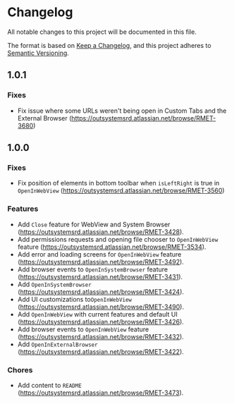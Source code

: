 # Changelog
All notable changes to this project will be documented in this file.

The format is based on [Keep a Changelog](https://keepachangelog.com/en/1.0.0/),
and this project adheres to [Semantic Versioning](https://semver.org/spec/v2.0.0.html).

## 1.0.1

### Fixes
- Fix issue where some URLs weren't being open in Custom Tabs and the External Browser (https://outsystemsrd.atlassian.net/browse/RMET-3680)

## 1.0.0

### Fixes
- Fix position of elements in bottom toolbar when `isLeftRight` is true in `OpenInWebView` (https://outsystemsrd.atlassian.net/browse/RMET-3560)

### Features
- Add `Close` feature for WebView and System Browser (https://outsystemsrd.atlassian.net/browse/RMET-3428).
- Add permissions requests and opening file chooser to `OpenInWebView` feature (https://outsystemsrd.atlassian.net/browse/RMET-3534).
- Add error and loading screens for `OpenInWebView` feature (https://outsystemsrd.atlassian.net/browse/RMET-3492).
- Add browser events to `OpenInSystemBrowser` feature (https://outsystemsrd.atlassian.net/browse/RMET-3431).
- Add `OpenInSystemBrowser` (https://outsystemsrd.atlassian.net/browse/RMET-3424).
- Add UI customizations to`OpenInWebView` (https://outsystemsrd.atlassian.net/browse/RMET-3490).
- Add `OpenInWebView` with current features and default
  UI (https://outsystemsrd.atlassian.net/browse/RMET-3426).
- Add browser events to `OpenInWebView` feature (https://outsystemsrd.atlassian.net/browse/RMET-3432).
- Add `OpenInExternalBrowser` (https://outsystemsrd.atlassian.net/browse/RMET-3422).

### Chores
- Add content to `README` (https://outsystemsrd.atlassian.net/browse/RMET-3473).
